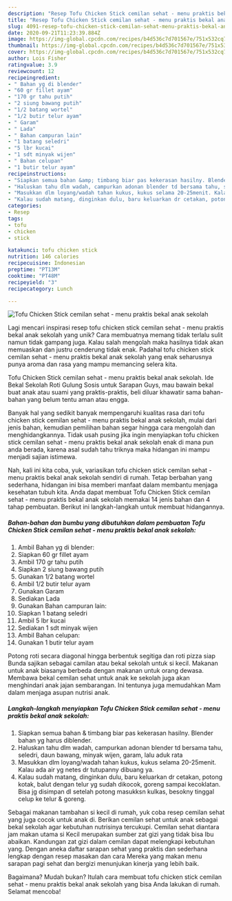 ```yaml
---
description: "Resep Tofu Chicken Stick cemilan sehat - menu praktis bekal anak sekolah yang Enak Banget"
title: "Resep Tofu Chicken Stick cemilan sehat - menu praktis bekal anak sekolah yang Enak Banget"
slug: 4091-resep-tofu-chicken-stick-cemilan-sehat-menu-praktis-bekal-anak-sekolah-yang-enak-banget
date: 2020-09-21T11:23:39.884Z
image: https://img-global.cpcdn.com/recipes/b4d536c7d701567e/751x532cq70/tofu-chicken-stick-cemilan-sehat-menu-praktis-bekal-anak-sekolah-foto-resep-utama.jpg
thumbnail: https://img-global.cpcdn.com/recipes/b4d536c7d701567e/751x532cq70/tofu-chicken-stick-cemilan-sehat-menu-praktis-bekal-anak-sekolah-foto-resep-utama.jpg
cover: https://img-global.cpcdn.com/recipes/b4d536c7d701567e/751x532cq70/tofu-chicken-stick-cemilan-sehat-menu-praktis-bekal-anak-sekolah-foto-resep-utama.jpg
author: Lois Fisher
ratingvalue: 3.9
reviewcount: 12
recipeingredient:
- " Bahan yg di blender"
- "60 gr fillet ayam"
- "170 gr tahu putih"
- "2 siung bawang putih"
- "1/2 batang wortel"
- "1/2 butir telur ayam"
- " Garam"
- " Lada"
- " Bahan campuran lain"
- "1 batang seledri"
- "5 lbr kucai"
- "1 sdt minyak wijen"
- " Bahan celupan"
- "1 butir telur ayam"
recipeinstructions:
- "Siapkan semua bahan &amp; timbang biar pas kekerasan hasilny. Blender bahan yg harus diblender."
- "Haluskan tahu dlm wadah, campurkan adonan blender td bersama tahu, seledri, daun bawang, minyak wijen, garam, lalu aduk rata"
- "Masukkan dlm loyang/wadah tahan kukus, kukus selama 20-25menit. Kalau ada air yg netes dr tutupanny dibuang ya."
- "Kalau sudah matang, dinginkan dulu, baru keluarkan dr cetakan, potong kotak, balut dengan telur yg sudah dikocok, goreng sampai kecoklatan. Bisa jg disimpan dl setelah potong masukksn kulkas, besokny tinggal celup ke telur &amp; goreng."
categories:
- Resep
tags:
- tofu
- chicken
- stick

katakunci: tofu chicken stick 
nutrition: 146 calories
recipecuisine: Indonesian
preptime: "PT13M"
cooktime: "PT48M"
recipeyield: "3"
recipecategory: Lunch

---
```



![Tofu Chicken Stick cemilan sehat - menu praktis bekal anak sekolah](https://img-global.cpcdn.com/recipes/b4d536c7d701567e/751x532cq70/tofu-chicken-stick-cemilan-sehat-menu-praktis-bekal-anak-sekolah-foto-resep-utama.jpg)

Lagi mencari inspirasi resep tofu chicken stick cemilan sehat - menu praktis bekal anak sekolah yang unik? Cara membuatnya memang tidak terlalu sulit namun tidak gampang juga. Kalau salah mengolah maka hasilnya tidak akan memuaskan dan justru cenderung tidak enak. Padahal tofu chicken stick cemilan sehat - menu praktis bekal anak sekolah yang enak seharusnya punya aroma dan rasa yang mampu memancing selera kita.

Tofu Chicken Stick cemilan sehat - menu praktis bekal anak sekolah. Ide Bekal Sekolah Roti Gulung Sosis untuk Sarapan Guys, mau bawain bekal buat anak atau suami yang praktis-praktis, beli diluar khawatir sama bahan-bahan yang belum tentu aman atau engga.

Banyak hal yang sedikit banyak mempengaruhi kualitas rasa dari tofu chicken stick cemilan sehat - menu praktis bekal anak sekolah, mulai dari jenis bahan, kemudian pemilihan bahan segar hingga cara mengolah dan menghidangkannya. Tidak usah pusing jika ingin menyiapkan tofu chicken stick cemilan sehat - menu praktis bekal anak sekolah enak di mana pun anda berada, karena asal sudah tahu triknya maka hidangan ini mampu menjadi sajian istimewa.


Nah, kali ini kita coba, yuk, variasikan tofu chicken stick cemilan sehat - menu praktis bekal anak sekolah sendiri di rumah. Tetap berbahan yang sederhana, hidangan ini bisa memberi manfaat dalam membantu menjaga kesehatan tubuh kita. Anda dapat membuat Tofu Chicken Stick cemilan sehat - menu praktis bekal anak sekolah memakai 14 jenis bahan dan 4 tahap pembuatan. Berikut ini langkah-langkah untuk membuat hidangannya.

<!--inarticleads1-->

##### Bahan-bahan dan bumbu yang dibutuhkan dalam pembuatan Tofu Chicken Stick cemilan sehat - menu praktis bekal anak sekolah:

1. Ambil  Bahan yg di blender:
1. Siapkan 60 gr fillet ayam
1. Ambil 170 gr tahu putih
1. Siapkan 2 siung bawang putih
1. Gunakan 1/2 batang wortel
1. Ambil 1/2 butir telur ayam
1. Gunakan  Garam
1. Sediakan  Lada
1. Gunakan  Bahan campuran lain:
1. Siapkan 1 batang seledri
1. Ambil 5 lbr kucai
1. Sediakan 1 sdt minyak wijen
1. Ambil  Bahan celupan:
1. Gunakan 1 butir telur ayam


Potong roti secara diagonal hingga berbentuk segitiga dan roti pizza siap Bunda sajikan sebagai camilan atau bekal sekolah untuk si kecil. Makanan untuk anak biasanya berbeda dengan makanan untuk orang dewasa. Membawa bekal cemilan sehat untuk anak ke sekolah juga akan menghindari anak jajan sembarangan. Ini tentunya juga memudahkan Mam dalam menjaga asupan nutrisi anak. 

<!--inarticleads2-->

##### Langkah-langkah menyiapkan Tofu Chicken Stick cemilan sehat - menu praktis bekal anak sekolah:

1. Siapkan semua bahan &amp; timbang biar pas kekerasan hasilny. Blender bahan yg harus diblender.
1. Haluskan tahu dlm wadah, campurkan adonan blender td bersama tahu, seledri, daun bawang, minyak wijen, garam, lalu aduk rata
1. Masukkan dlm loyang/wadah tahan kukus, kukus selama 20-25menit. Kalau ada air yg netes dr tutupanny dibuang ya.
1. Kalau sudah matang, dinginkan dulu, baru keluarkan dr cetakan, potong kotak, balut dengan telur yg sudah dikocok, goreng sampai kecoklatan. Bisa jg disimpan dl setelah potong masukksn kulkas, besokny tinggal celup ke telur &amp; goreng.


Sebagai makanan tambahan si kecil di rumah, yuk coba resep cemilan sehat yang juga cocok untuk anak di. Berikan cemilan sehat untuk anak sebagai bekal sekolah agar kebutuhan nutrisinya tercukupi. Cemilan sehat diantara jam makan utama si Kecil merupakan sumber zat gizi yang tidak bisa Ibu abaikan. Kandungan zat gizi dalam cemilan dapat melengkapi kebutuhan yang. Dengan aneka daftar sarapan sehat yang praktis dan sederhana lengkap dengan resep masakan dan cara Mereka yang makan menu sarapan pagi sehat dan bergizi menunjukan kinerja yang lebih baik. 

Bagaimana? Mudah bukan? Itulah cara membuat tofu chicken stick cemilan sehat - menu praktis bekal anak sekolah yang bisa Anda lakukan di rumah. Selamat mencoba!
